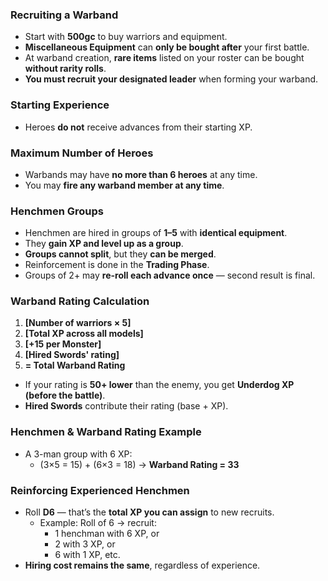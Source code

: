 ### **Recruiting a Warband**

- Start with **500gc** to buy warriors and equipment.
- **Miscellaneous Equipment** can **only be bought after** your first battle.
- At warband creation, **rare items** listed on your roster can be bought **without rarity rolls**.
- **You must recruit your designated leader** when forming your warband.
### **Starting Experience**

- Heroes **do not** receive advances from their starting XP.
### **Maximum Number of Heroes**

- Warbands may have **no more than 6 heroes** at any time.
- You may **fire any warband member at any time**.
### **Henchmen Groups**

- Henchmen are hired in groups of **1–5** with **identical equipment**.
- They **gain XP and level up as a group**.
- **Groups cannot split**, but they **can be merged**.
- Reinforcement is done in the **Trading Phase**.
- Groups of 2+ may **re-roll each advance once** — second result is final.
### **Warband Rating Calculation**

1. **[Number of warriors × 5]**
2. **[Total XP across all models]**
3. **[+15 per Monster]**
4. **[Hired Swords' rating]**
5. **= Total Warband Rating**

- If your rating is **50+ lower** than the enemy, you get **Underdog XP (before the battle)**.
- **Hired Swords** contribute their rating (base + XP).
### **Henchmen & Warband Rating Example**

- A 3-man group with 6 XP:
    - (3×5 = 15) + (6×3 = 18) → **Warband Rating = 33**
### **Reinforcing Experienced Henchmen**

- Roll **D6** — that’s the **total XP you can assign** to new recruits.
    - Example: Roll of 6 → recruit:
        - 1 henchman with 6 XP, or
        - 2 with 3 XP, or
        - 6 with 1 XP, etc.
- **Hiring cost remains the same**, regardless of experience.
